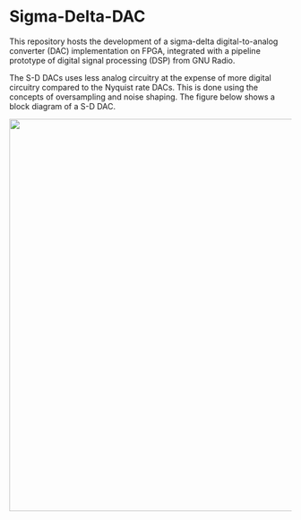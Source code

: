 # Sigma-Delta-DAC
This repository hosts the development of a sigma-delta digital-to-analog converter (DAC) implementation on FPGA, integrated with a pipeline prototype of digital signal processing (DSP) from GNU Radio. 

The S-D DACs uses less analog circuitry at the expense of more digital circuitry compared to the Nyquist rate DACs. This is done using the concepts of oversampling and noise shaping.
The figure below shows a block diagram of a S-D DAC.

 <img src="https://github.com/aimamovic6/Sigma-Delta-DAC-/assets/109389744/ea2aa415-4dee-48ee-8f36-0e2d75c55b67" width="700">
 

